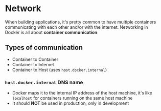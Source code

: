 # Network

When building applications, it's pretty common to have multiple containers communicating with each other and/or with the internet. Networking in Docker is all about **container communication**

## Types of communication

- Container to Container
- Container to Internet
- Container to Host (uses `host.docker.internal`)

### `host.docker.internal` DNS name

- Docker maps it to the internal IP address of the host machine, it's like `localhost` for containers running on the same host machine
- It should **NOT** be used in production, only in development
